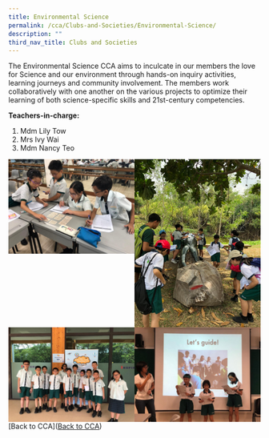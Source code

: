 ```yaml
---
title: Environmental Science
permalink: /cca/Clubs-and-Societies/Environmental-Science/
description: ""
third_nav_title: Clubs and Societies
---
```

The Environmental Science CCA aims to inculcate in our members the love for Science and our environment through hands-on inquiry activities, learning journeys and community involvement. The members work collaboratively with one another on the various projects to optimize their learning of both science-specific skills and 21st-century competencies.

  

**Teachers-in-charge:**

1.  Mdm Lily Tow
2.  Mrs Ivy Wai
3.  Mdm Nancy Teo

<img src="/images/thumbnail%20(2).jpeg" 
     style="width:50%;float:left"><img src="/images/thumbnail%20(4).jpeg" 
     style="width:50%;float:left">
<img src="/images/thumbnail%20(7).jpeg" 
     style="width:50%;float:left"><img src="/images/thumbnail.jpeg" 
     style="width:50%;float:left">
		 
[Back to CCA]([Back to CCA](/caps-experience/Social-Moral-Emotional/Co-Curricular-Activities-CCA/))